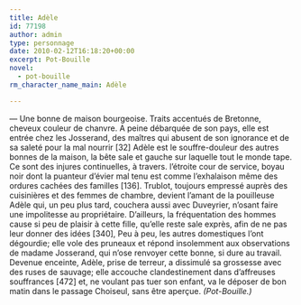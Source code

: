```yaml
---
title: Adèle
id: 77198
author: admin
type: personnage
date: 2010-02-12T16:18:20+00:00
excerpt: Pot-Bouille
novel:
  - pot-bouille
rm_character_name_main: Adèle

---
```

— Une bonne de maison bourgeoise. Traits accentués de Bretonne, cheveux couleur de chanvre. A peine débarquée de son pays, elle est entrée chez les Josserand, des maîtres qui abusent de son ignorance et de sa saleté pour la mal nourrir [32] Adèle est le souffre-douleur des autres bonnes de la maison, la bête sale et gauche sur laquelle tout le monde tape. Ce sont des injures continuelles, à travers. l&rsquo;étroite cour de service, boyau noir dont la puanteur d&rsquo;évier mal tenu est comme l&rsquo;exhalaison même des ordures cachées des familles [136]. Trublot, toujours empressé auprès des cuisinières et des femmes de chambre, devient l&rsquo;amant de la pouilleuse Adèle qui, un peu plus tard, couchera aussi avec Duveyrier, n&rsquo;osant faire une impolitesse au propriétaire. D&rsquo;ailleurs, la fréquentation des hommes cause si peu de plaisir à cette fille, qu&rsquo;elle reste sale exprès, afin de ne pas leur donner des idées [340], Peu à peu, les autres domestiques l&rsquo;ont dégourdie; elle vole des pruneaux et répond insolemment aux observations de madame Josserand, qui n&rsquo;ose renvoyer cette bonne, si dure au travail. Devenue enceinte, Adèle, prise de terreur, a dissimulé sa grossesse avec des ruses de sauvage; elle accouche clandestinement dans d&rsquo;affreuses souffrances [472] et, ne voulant pas tuer son enfant, va le déposer de bon matin dans le passage Choiseul, sans être aperçue. _(Pot-Bouille.)_